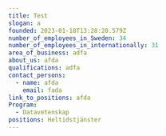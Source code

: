 ```yaml
---
title: Test
slogan: a
founded: 2023-01-18T13:28:20.579Z
number_of_employees_in_Sweden: 34
number_of_employees_in_internationally: 31
area_of_business: adfa
about_us: afda
qualifications: adfa
contact_persons:
  - name: afda
    email: fada
link_to_positions: afda
Program:
  - Datavetenskap
positions: Heltidstjänster
---
```

